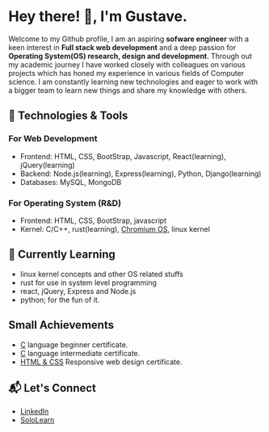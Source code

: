 # Hey there! :wave:, I'm Gustave.

Welcome to my Github profile, I am an aspiring **sofware engineer** with a keen interest in **Full stack web development** and a deep passion for **Operating System(OS) research, design and development**. Through out my academic journey I have worked closely with colleagues on various projects which has honed my experience in various fields of Computer science.
I am constantly learning new technologies and eager to work with a bigger team to learn new things and share my knowledge with others.


## 🔧 Technologies & Tools

### For Web Development

* Frontend: HTML, CSS, BootStrap,  Javascript, React(learning), jQuery(learning)
* Backend: Node.js(learning), Express(learning), Python, Django(learning)
* Databases: MySQL, MongoDB

### For Operating System (R&D)

* Frontend: HTML, CSS, BootStrap, javascript
* Kernel: C/C++, rust(learning), [Chromium OS](https://www.chromium.org/chromium-os/chromiumos-design-docs/chromium-os-kernel/), linux kernel


## 🌱 Currently Learning

* linux kernel concepts and other OS related stuffs
* rust for use in system level programming
* react, jQuery, Express and Node.js
* python; for the fun of it.


## Small Achievements

* [C](https://api2.sololearn.com/v2/certificates/CC-MGPHUFNT/image/png) language beginner certificate.
* [C](https://api2.sololearn.com/v2/certificates/CC-ZXL6BO35/image/png) language intermediate certificate.
* [HTML & CSS](https://freecofication/fcc64b80d6c-37f4-4421-8fe2-6f7a523f50d7/responsive-web-design) Responsive web design certificate.

## 📬 Let's Connect

* [LinkedIn](https://www.linkedin.com/in/gustave-a-ilunga-0666942a9?utm_source=share&utm_campaign=share_via&utm_content=profile&utm_medium=android_app)
* [SoloLearn](https://www.sololearn.com/profile/26121502/?ref=app)


